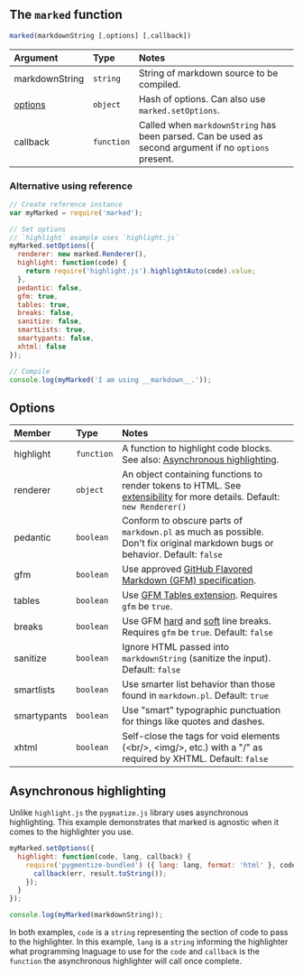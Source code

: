 ## The `marked` function

```js
marked(markdownString [,options] [,callback])
```

|Argument              |Type         |Notes                                                                                                |
|:---------------------|:------------|:----------------------------------------------------------------------------------------------------|
|markdownString        |`string`     |String of markdown source to be compiled.                                                            |
|<a href="#options">options</a>|`object`|Hash of options. Can also use `marked.setOptions`.                                                |
|callback              |`function`   |Called when `markdownString` has been parsed. Can be used as second argument if no `options` present.|

### Alternative using reference

```js
// Create reference instance
var myMarked = require('marked');

// Set options
// `highlight` example uses `highlight.js`
myMarked.setOptions({
  renderer: new marked.Renderer(),
  highlight: function(code) {
  	return require('highlight.js').highlightAuto(code).value;
  },
  pedantic: false,
  gfm: true,
  tables: true,
  breaks: false,
  sanitize: false,
  smartLists: true,
  smartypants: false,
  xhtml: false
});

// Compile
console.log(myMarked('I am using __markdown__.'));
```

<h2 id="options">Options</h2>

|Member     |Type      |Notes                                                                                                                        |
|:----------|:---------|:----------------------------------------------------------------------------------------------------------------------------|
|highlight  |`function`|A function to highlight code blocks. See also: <a href="#highlight">Asynchronous highlighting</a>.                           |
|renderer   |`object`  |An object containing functions to render tokens to HTML. See [extensibility](https://github.com/markedjs/marked/blob/master/USING_PRO.md) for more details. Default: `new Renderer()`|
|pedantic   |`boolean` |Conform to obscure parts of `markdown.pl` as much as possible. Don't fix original markdown bugs or behavior. Default: `false`|
|gfm        |`boolean` |Use approved [GitHub Flavored Markdown (GFM) specification](https://github.github.com/gfm/).                                 |
|tables     |`boolean` |Use [GFM Tables extension](https://github.github.com/gfm/#tables-extension-). Requires `gfm` be `true`.                      |
|breaks     |`boolean` |Use GFM [hard](https://github.github.com/gfm/#hard-line-breaks) and [soft](https://github.github.com/gfm/#soft-line-breaks) line breaks. Requires `gfm` be `true`. Default: `false`|
|sanitize   |`boolean` |Ignore HTML passed into `markdownString` (sanitize the input). Default: `false`                                              |
|smartlists |`boolean` |Use smarter list behavior than those found in `markdown.pl`. Default: `true`                                                 |
|smartypants|`boolean` |Use "smart" typographic punctuation for things like quotes and dashes.                                                       |
|xhtml      |`boolean` |Self-close the tags for void elements (&lt;br/&gt;, &lt;img/&gt;, etc.) with a "/" as required by XHTML. Default: `false`    |

<h2 id="highlight">Asynchronous highlighting</h2>

Unlike `highlight.js` the `pygmatize.js` library uses asynchronous highlighting. This example demonstrates that marked is agnostic when it comes to the highlighter you use.

```js
myMarked.setOptions({
  highlight: function(code, lang, callback) {
    require('pygmentize-bundled') ({ lang: lang, format: 'html' }, code, function (err, result) {
      callback(err, result.toString());
    });
  }
});

console.log(myMarked(markdownString));
```

In both examples, `code` is a `string` representing the section of code to pass to the highlighter. In this example, `lang` is a `string` informing the highlighter what programming lnaguage to use for the `code` and `callback` is the `function` the asynchronous highlighter will call once complete.